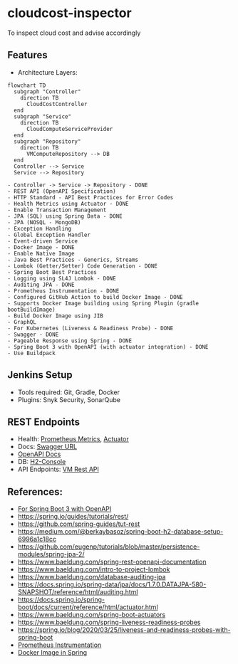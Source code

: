 # cloudcost-inspector
To inspect cloud cost and advise accordingly

## Features
- Architecture Layers: 
```mermaid
flowchart TD
  subgraph "Controller"
    direction TB
      CloudCostController
  end
  subgraph "Service"
    direction TB
      CloudComputeServiceProvider
  end
  subgraph "Repository"
    direction TB
      VMComputeRepository --> DB
  end
  Controller --> Service
  Service --> Repository
```
```
- Controller -> Service -> Repository - DONE
- REST API (OpenAPI Specification)
- HTTP Standard - API Best Practices for Error Codes
- Health Metrics using Actuator - DONE
- Enable Transaction Management
- JPA (SQL) using Spring Data - DONE
- JPA (NOSQL - MongoDB)
- Exception Handling
- Global Exception Handler
- Event-driven Service
- Docker Image - DONE
- Enable Native Image
- Java Best Practices - Generics, Streams
- Lombok (Getter/Setter) Code Generation - DONE
- Spring Boot Best Practices
- Logging using SL4J Lombok - DONE
- Auditing JPA - DONE
- Prometheus Instrumentation - DONE
- Configured GitHub Action to build Docker Image - DONE
- Supports Docker Image building using Spring Plugin (gradle bootBuildImage)
- Build Docker Image using JIB
- GraphQL
- For Kubernetes (Liveness & Readiness Probe) - DONE
- Swagger - DONE
- Pageable Response using Spring - DONE
- Spring Boot 3 with OpenAPI (with actuator integration) - DONE
- Use Buildpack
```
## Jenkins Setup
- Tools required: Git, Gradle, Docker
- Plugins: Snyk Security, SonarQube

## REST Endpoints
- Health: [Prometheus Metrics](http://localhost:8080/actuator/prometheus), [Actuator](http://localhost:8080/actuator/)
- Docs: [Swagger URL](http://localhost:8080/swagger-ui/index.html)
- [OpenAPI Docs](http://localhost:8080/api-docs/)
- DB: [H2-Console](http://localhost:8080/h2-console)
- API Endpoints: [VM Rest API](http://localhost:8080/compute/virtualmachines)

## References:
- [For Spring Boot 3 with OpenAPI](https://springdoc.org/v2/)
- https://spring.io/guides/tutorials/rest/
- https://github.com/spring-guides/tut-rest
- https://medium.com/@berkaybasoz/spring-boot-h2-database-setup-6996a1c18cc
- https://github.com/eugenp/tutorials/blob/master/persistence-modules/spring-jpa-2/
- https://www.baeldung.com/spring-rest-openapi-documentation
- https://www.baeldung.com/intro-to-project-lombok
- https://www.baeldung.com/database-auditing-jpa
- https://docs.spring.io/spring-data/jpa/docs/1.7.0.DATAJPA-580-SNAPSHOT/reference/html/auditing.html
- https://docs.spring.io/spring-boot/docs/current/reference/html/actuator.html
- https://www.baeldung.com/spring-boot-actuators
- https://www.baeldung.com/spring-liveness-readiness-probes
- https://spring.io/blog/2020/03/25/liveness-and-readiness-probes-with-spring-boot
- [Prometheus Instrumentation](https://www.baeldung.com/spring-boot-self-hosted-monitoring)
- [Docker Image in Spring](https://spring.io/blog/2020/01/27/creating-docker-images-with-spring-boot-2-3-0-m1)